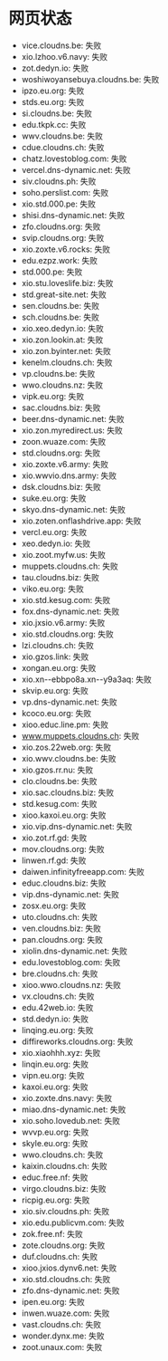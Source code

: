 # 网页状态
- vice.cloudns.be: 失败
- xio.lzhoo.v6.navy: 失败
- zot.dedyn.io: 失败
- woshiwoyansebuya.cloudns.be: 失败
- ipzo.eu.org: 失败
- stds.eu.org: 失败
- si.cloudns.be: 失败
- edu.tkpk.cc: 失败
- wwv.cloudns.be: 失败
- cdue.cloudns.ch: 失败
- chatz.lovestoblog.com: 失败
- vercel.dns-dynamic.net: 失败
- siv.cloudns.ph: 失败
- soho.perslist.com: 失败
- xio.std.000.pe: 失败
- shisi.dns-dynamic.net: 失败
- zfo.cloudns.org: 失败
- svip.cloudns.org: 失败
- xio.zoxte.v6.rocks: 失败
- edu.ezpz.work: 失败
- std.000.pe: 失败
- xio.stu.loveslife.biz: 失败
- std.great-site.net: 失败
- sen.cloudns.be: 失败
- sch.cloudns.be: 失败
- xio.xeo.dedyn.io: 失败
- xio.zon.lookin.at: 失败
- xio.zon.byinter.net: 失败
- kenelm.cloudns.ch: 失败
- vp.cloudns.be: 失败
- wwo.cloudns.nz: 失败
- vipk.eu.org: 失败
- sac.cloudns.biz: 失败
- beer.dns-dynamic.net: 失败
- xio.zon.myredirect.us: 失败
- zoon.wuaze.com: 失败
- std.cloudns.org: 失败
- xio.zoxte.v6.army: 失败
- xio.wwvio.dns.army: 失败
- dsk.cloudns.biz: 失败
- suke.eu.org: 失败
- skyo.dns-dynamic.net: 失败
- xio.zoten.onflashdrive.app: 失败
- vercl.eu.org: 失败
- xeo.dedyn.io: 失败
- xio.zoot.myfw.us: 失败
- muppets.cloudns.ch: 失败
- tau.cloudns.biz: 失败
- viko.eu.org: 失败
- xio.std.kesug.com: 失败
- fox.dns-dynamic.net: 失败
- xio.jxsio.v6.army: 失败
- xio.std.cloudns.org: 失败
- lzi.cloudns.ch: 失败
- xio.gzos.link: 失败
- xongan.eu.org: 失败
- xio.xn--ebbpo8a.xn--y9a3aq: 失败
- skvip.eu.org: 失败
- vp.dns-dynamic.net: 失败
- kcoco.eu.org: 失败
- xioo.educ.line.pm: 失败
- www.muppets.cloudns.ch: 失败
- xio.zos.22web.org: 失败
- xio.wwv.cloudns.be: 失败
- xio.gzos.rr.nu: 失败
- clo.cloudns.be: 失败
- xio.sac.cloudns.biz: 失败
- std.kesug.com: 失败
- xioo.kaxoi.eu.org: 失败
- xio.vip.dns-dynamic.net: 失败
- xio.zot.rf.gd: 失败
- mov.cloudns.org: 失败
- linwen.rf.gd: 失败
- daiwen.infinityfreeapp.com: 失败
- educ.cloudns.biz: 失败
- vip.dns-dynamic.net: 失败
- zosx.eu.org: 失败
- uto.cloudns.ch: 失败
- ven.cloudns.biz: 失败
- pan.cloudns.org: 失败
- xiolin.dns-dynamic.net: 失败
- edu.lovestoblog.com: 失败
- bre.cloudns.ch: 失败
- xioo.wwo.cloudns.nz: 失败
- vx.cloudns.ch: 失败
- edu.42web.io: 失败
- std.dedyn.io: 失败
- linqing.eu.org: 失败
- diffireworks.cloudns.org: 失败
- xio.xiaohhh.xyz: 失败
- linqin.eu.org: 失败
- vipn.eu.org: 失败
- kaxoi.eu.org: 失败
- xio.zoxte.dns.navy: 失败
- miao.dns-dynamic.net: 失败
- xio.soho.lovedub.net: 失败
- wvvp.eu.org: 失败
- skyle.eu.org: 失败
- wwo.cloudns.ch: 失败
- kaixin.cloudns.ch: 失败
- educ.free.nf: 失败
- virgo.cloudns.biz: 失败
- ricpig.eu.org: 失败
- xio.siv.cloudns.ph: 失败
- xio.edu.publicvm.com: 失败
- zok.free.nf: 失败
- zote.cloudns.org: 失败
- duf.cloudns.ch: 失败
- xioo.jxios.dynv6.net: 失败
- xio.std.cloudns.ch: 失败
- zfo.dns-dynamic.net: 失败
- ipen.eu.org: 失败
- inwen.wuaze.com: 失败
- vast.cloudns.ch: 失败
- wonder.dynx.me: 失败
- zoot.unaux.com: 失败
